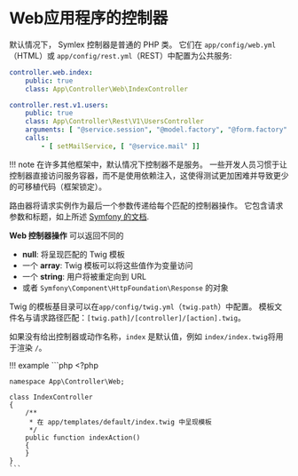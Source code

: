 # Web应用程序的控制器

默认情况下， Symlex 控制器是普通的 PHP 类。 它们在 `app/config/web.yml`（HTML）或 `app/config/rest.yml`（REST）中配置为公共服务:

```yaml
controller.web.index:
    public: true
    class: App\Controller\Web\IndexController

controller.rest.v1.users:
    public: true
    class: App\Controller\Rest\V1\UsersController
    arguments: [ "@service.session", "@model.factory", "@form.factory" ]
    calls:
        - [ setMailService, [ "@service.mail" ]]
```

!!! note
    在许多其他框架中，默认情况下控制器不是服务。 一些开发人员习惯于让控制器直接访问服务容器，而不是使用依赖注入，这使得测试更加困难并导致更少的可移植代码（框架锁定）。

路由器将请求实例作为最后一个参数传递给每个匹配的控制器操作。 它包含请求参数和标题，如上所述 [Symfony 的文档](http://symfony.com/doc/current/book/http_fundamentals.html#requests-and-responses-in-symfony).

**Web 控制器操作** 可以返回不同的

 - **null**: 将呈现匹配的 Twig 模板
 - 一个 **array**: Twig 模板可以将这些值作为变量访问
 - 一个 **string**: 用户将被重定向到 URL
 - 或者 `Symfony\Component\HttpFoundation\Response` 的对象

Twig 的模板基目录可以在`app/config/twig.yml`（`twig.path`）中配置。 模板文件名与请求路径匹配：`[twig.path]/[controller]/[action].twig`。

如果没有给出控制器或动作名称，`index` 是默认值，例如 `index/index.twig`将用于渲染 `/`。

!!! example
    ```php
    <?php

    namespace App\Controller\Web;

    class IndexController
    {
        /**
         * 在 app/templates/default/index.twig 中呈现模板
         */
        public function indexAction()
        {
        }
    }
    ```
